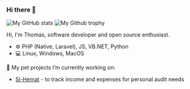 ### Hi there 👋

![My GitHub stats](https://github-readme-stats.vercel.app/api?username=thomrib)
![My Github trophy](https://github-trophies.vercel.app/?username=thomrib&rank=SSS,SS,S,AAA,AA,A,B,C,UNKNOWN,SECRET)

Hi, I'm Thomas, software developer and open source enthusiast.

* ⚙️ PHP (Native, Laravel), JS, VB.NET, Python
* 💻 Linux, Windows, MacOS

🔭 My pet projects I’m currently working on:
* [Si-Hemat](https://github.com/thomrib/Si-Hemat) - to track income and expenses for personal audit needs
